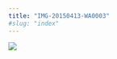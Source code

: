 ```yaml
---
title: "IMG-20150413-WA0003"
#slug: "index"
---
```


[![](/wp-content/2015/05/IMG-20150413-WA0003-225x300.jpg)](/wp-content/2015/05/IMG-20150413-WA0003.jpg)